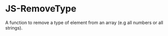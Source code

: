 # JS-RemoveType
A function to remove a type of element from an array (e.g all numbers or all strings).
